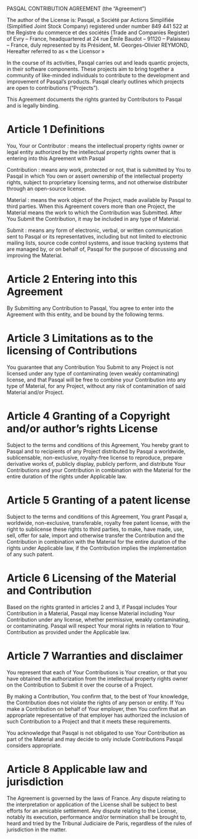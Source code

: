 PASQAL CONTRIBUTION AGREEMENT (the “Agreement”)

The author of the License is:
  Pasqal, a Société par Actions Simplifiée (Simplified Joint Stock Company) registered under number 849 441 522 at the Registre du commerce et des sociétés (Trade and Companies Register) of Evry – France, headquartered at 24 rue Émile Baudot – 91120 – Palaiseau – France, duly represented by its Président, M. Georges-Olivier REYMOND, Hereafter referred to as « the Licensor »

In the course of its activities, Pasqal carries out and leads quantic projects, in their software components. These projects aim to bring together a community of like-minded individuals to contribute to the development and improvement of Pasqal’s products. Pasqal clearly outlines which projects are open to contributions (“Projects”).

This Agreement documents the rights granted by Contributors to Pasqal and is legally binding.

# Article 1 Definitions

You, Your or Contributor
: means the intellectual property rights owner or legal entity authorized by the intellectual property rights owner that is entering into this Agreement with Pasqal

Contribution
: means any work, protected or not, that is submitted by You to Pasqal in which You own or assert ownership of the intellectual property rights, subject to proprietary licensing terms, and not otherwise distributer through an open-source license.

Material
: means the work object of the Project, made available by Pasqal to third parties. When this Agreement covers more than one Project, the Material means the work to which the Contribution was Submitted. After You Submit the Contribution, it may be included in any type of Material.

Submit
: means any form of electronic, verbal, or written communication sent to Pasqal or its representatives, including but not limited to electronic mailing lists, source code control systems, and issue tracking systems that are managed by, or on behalf of, Pasqal for the purpose of discussing and improving the Material.

# Article 2 Entering into this Agreement
By Submitting any Contribution to Pasqal, You agree to enter into the Agreement with this entity, and be bound by the following terms.

# Article 3 Limitations as to the licensing of Contributions
You guarantee that any Contribution You Submit to any Project is not licensed under any type of contaminating (even weakly contaminating) license, and that Pasqal will be free to combine your Contribution into any type of Material, for any Project, without any risk of contamination of said Material and/or Project.

# Article 4 Granting of a Copyright and/or author’s rights License
Subject to the terms and conditions of this Agreement, You hereby grant to Pasqal and to recipients of any Project distributed by Pasqal a worldwide, sublicensable, non-exclusive, royalty-free license to reproduce, prepare derivative works of, publicly display, publicly perform, and distribute Your Contributions and your Contribution in combination with the Material for the entire duration of the rights under Applicable law.

# Article 5 Granting of a patent license
Subject to the terms and conditions of this Agreement, You grant Pasqal a, worldwide, non-exclusive, transferable, royalty free patent license, with the right to sublicense these rights to third parties, to make, have made, use, sell, offer for sale, import and otherwise  transfer the Contribution and the Contribution in combination with the Material for the entire duration of the rights under Applicable law, if the Contribution implies the implementation of any such patent.

# Article 6 Licensing of the Material and Contribution
Based on the rights granted in articles 2 and 3, if Pasqal includes Your Contribution in a Material, Pasqal may license Material including Your Contribution under any license, whether permissive, weakly contaminating, or contaminating.
Pasqal will respect Your moral rights in relation to Your Contribution as provided under the Applicable law.

# Article 7 Warranties and disclaimer
You represent that each of Your Contributions is Your creation, or that you have obtained the authorization from the intellectual property rights owner on the Contribution to Submit it over the course of a Project.

By making a Contribution, You confirm that, to the best of Your knowledge, the Contribution does not violate the rights of any person or entity.
If You make a Contribution on behalf of Your employer, then You confirm that an appropriate representative of that employer has authorized the inclusion of such Contribution to a Project and that it meets these requirements.

You acknowledge that Pasqal is not obligated to use Your Contribution as part of the Material and may decide to only include Contributions Pasqal considers appropriate.

# Article 8 Applicable law and jurisdiction
The Agreement is governed by the laws of France.
Any dispute relating to the interpretation or application of the License shall be subject to best efforts for an amicable settlement.
Any dispute relating to the License, notably its execution, performance and/or termination shall be brought to, heard and tried by the Tribunal Judiciaire de Paris, regardless of the rules of jurisdiction in the matter.
